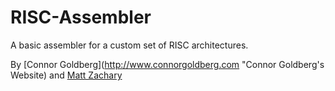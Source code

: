 RISC-Assembler
==============

A basic assembler for a custom set of RISC architectures.

By [Connor Goldberg](http://www.connorgoldberg.com "Connor Goldberg's Website)  and [Matt Zachary](mailto:matt@grsbd.com "Matt's Email")
